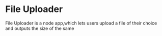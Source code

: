 # File Uploader
File Uploader is a node app,which lets users upload a file of their choice and outputs the size of the same
